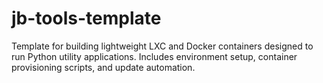 # jb-tools-template
Template for building lightweight LXC and Docker containers designed to run Python utility applications. Includes environment setup, container provisioning scripts, and update automation.
